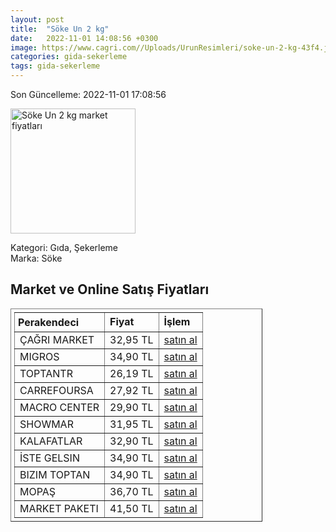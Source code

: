 ```yaml
---
layout: post
title:  "Söke Un 2 kg"
date:   2022-11-01 14:08:56 +0300
image: https://www.cagri.com//Uploads/UrunResimleri/soke-un-2-kg-43f4.jpg
categories: gida-sekerleme
tags: gida-sekerleme
---
```


Son Güncelleme: 2022-11-01 17:08:56

<img src="https://www.cagri.com//Uploads/UrunResimleri/soke-un-2-kg-43f4.jpg" width="200" alt="Söke Un 2 kg market fiyatları" />

Kategori: Gıda, Şekerleme
<br />
Marka: Söke

<h2>Market ve Online Satış Fiyatları</h2>

<table border="1" style="padding: 5px;width:80%;">
  <tr>
    <td style="padding: 5px;"><strong>Perakendeci</strong></td>
    <td><strong>Fiyat</strong></td>
    <td><strong>İşlem</strong></td>
  </tr>
  <tr>
              <td title="Çağrı Market">ÇAĞRI MARKET</td>
              <td>32,95 TL</td>
              <td><a title="Çağrı Market" target="_blank" href="https://www.cagri.com/soke-un-2-kg">satın al</a></td>
            </tr><tr>
              <td title="Migros">MIGROS</td>
              <td>34,90 TL</td>
              <td><a title="Migros" target="_blank" href="https://www.migros.com.tr/soke-un-2-kg-p-4c73e2">satın al</a></td>
            </tr><tr>
              <td title="ToptanTR">TOPTANTR</td>
              <td>26,19 TL</td>
              <td><a title="ToptanTR" target="_blank" href="https://www.toptantr.com/tr/soke-un-2kg">satın al</a></td>
            </tr><tr>
              <td title="CarrefourSA">CARREFOURSA</td>
              <td>27,92 TL</td>
              <td><a title="CarrefourSA" target="_blank" href="https://www.carrefoursa.com/soke-un-2-kg-p-30143704">satın al</a></td>
            </tr><tr>
              <td title="Macro Center">MACRO CENTER</td>
              <td>29,90 TL</td>
              <td><a title="Macro Center" target="_blank" href="https://www.macrocenter.com.tr/soke-un-2-kg-p-4c73e2">satın al</a></td>
            </tr><tr>
              <td title="Showmar">SHOWMAR</td>
              <td>31,95 TL</td>
              <td><a title="Showmar" target="_blank" href="https://www.showmar.com.tr/urun/soke-un-2kg">satın al</a></td>
            </tr><tr>
              <td title="Kalafatlar">KALAFATLAR</td>
              <td>32,90 TL</td>
              <td><a title="Kalafatlar" target="_blank" href="https://www.kalafatlar.com/urun/soke-un-2-kg">satın al</a></td>
            </tr><tr>
              <td title="İste Gelsin">İSTE GELSIN</td>
              <td>34,90 TL</td>
              <td><a title="İste Gelsin" target="_blank" href="https://www.istegelsin.com/urun/soke-un-2-kg_SKE5-AD">satın al</a></td>
            </tr><tr>
              <td title="Bizim Toptan">BIZIM TOPTAN</td>
              <td>34,90 TL</td>
              <td><a title="Bizim Toptan" target="_blank" href="https://www.bizimtoptan.com.tr/soke-un-geleneksel-2-kg">satın al</a></td>
            </tr><tr>
              <td title="Mopaş">MOPAŞ</td>
              <td>36,70 TL</td>
              <td><a title="Mopaş" target="_blank" href="https://www.mopas.com.tr/soke-un-2-kg/p/59501">satın al</a></td>
            </tr><tr>
              <td title="Market Paketi">MARKET PAKETI</td>
              <td>41,50 TL</td>
              <td><a title="Market Paketi" target="_blank" href="https://www.marketpaketi.com.tr/soke-un-2-kg-p-518844">satın al</a></td>
            </tr>
</table>
